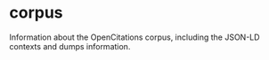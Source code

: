 # corpus
Information about the OpenCitations corpus, including the JSON-LD contexts and dumps information.
